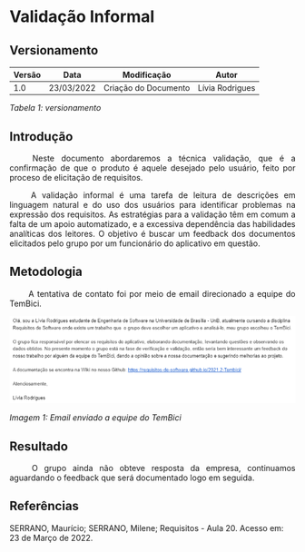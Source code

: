 # Validação Informal
## Versionamento
 
| Versão | Data | Modificação | Autor |
|-|-|:-:|:-:|
| 1.0 | 23/03/2022 | Criação do Documento | Lívia Rodrigues |
 
*Tabela 1: versionamento*
 
## Introdução
<p align="justify">&emsp;&emsp; Neste documento abordaremos a técnica validação, que é a confirmação de que o produto é aquele desejado pelo usuário, feito por proceso de elicitação de requisitos.</p>
<p align="justify">&emsp;&emsp; A validação informal é uma tarefa de leitura de descrições em linguagem natural e do uso dos usuários para identificar problemas na expressão dos requisitos. As estratégias para a validação têm em comum a falta de um apoio automatizado, e a excessiva dependência das habilidades analíticas dos leitores. O objetivo é buscar um feedback dos documentos elicitados pelo grupo por um funcionário do aplicativo em questão.</p>
 
## Metodologia
<p align="justify">&emsp;&emsp; A tentativa de contato foi por meio de email direcionado a equipe do TemBici.</p>
 
![Email](../../assets/analise/validacao/email.png)

*Imagem 1: Email enviado a equipe do TemBici*
 
## Resultado
<p align="justify">&emsp;&emsp; O grupo ainda não obteve resposta da empresa, continuamos aguardando o feedback que será documentado logo em seguida.</p>
 
## Referências
<p> SERRANO, Maurício; SERRANO, Milene; Requisitos - Aula 20. Acesso em: 23 de Março de 2022. </p>

